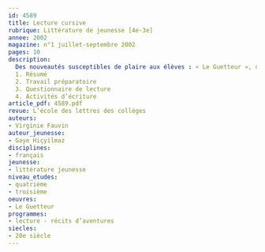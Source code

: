```yaml
---
id: 4589
title: Lecture cursive
rubrique: Littérature de jeunesse [4e-3e]
annee: 2002
magazine: n°1 juillet-septembre 2002
pages: 10
description: 
  Des nouveautés susceptibles de plaire aux élèves : « Le Guetteur », de Gaye Hiçyilmaz…
  1. Résumé
  2. Travail préparatoire
  3. Questionnaire de lecture
  4. Activités d’écriture
article_pdf: 4589.pdf
revue: L’école des lettres des collèges
auteurs:
- Virginie Fauvin
auteur_jeunesse:
- Gaye Hiçyilmaz
disciplines:
- français
jeunesse:
- littérature jeunesse
niveau_etudes:
- quatrième
- troisième
oeuvres:
- Le Guetteur
programmes:
- lecture - récits d’aventures
siecles:
- 20e siècle
---
```

